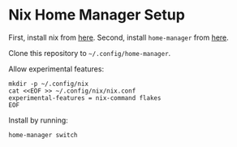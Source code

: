 # Nix Home Manager Setup

First, install nix from [here](https://zero-to-nix.com/start/install).
Second, install `home-manager` from [here](https://nix-community.github.io/home-manager/index.xhtml#ch-installation).

Clone this repository to `~/.config/home-manager`.

Allow experimental features:
```
mkdir -p ~/.config/nix
cat <<EOF >> ~/.config/nix/nix.conf
experimental-features = nix-command flakes
EOF
```

Install by running:
```
home-manager switch
```
